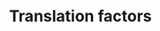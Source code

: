 ---
annotations:
- id: PW:0000101
  parent: regulatory pathway
  type: Pathway Ontology
  value: translation pathway
authors:
- Kdahlquist
- MaintBot
- M.Ramirez
- Ddigles
- Eweitz
citedin:
- link: PMC7645421
  title: Unraveling the blood transcriptome after real-life exposure of Wistar-rats
    to PM2.5, PM1 and water-soluble metals in the ambient air (2020)
description: ''
last-edited: 2021-05-16
organisms:
- Rattus norvegicus
redirect_from:
- /index.php/Pathway:WP149
- /instance/WP149
- /instance/WP149_r117026
revision: r117026
schema-jsonld:
- '@context': https://schema.org/
  '@id': https://wikipathways.github.io/pathways/WP149.html
  '@type': Dataset
  creator:
    '@type': Organization
    name: WikiPathways
  description: ''
  keywords:
  - EIF5B
  - Eef1a2
  - Eef1a2l1
  - Eef1b2
  - Eef1d
  - Eef1g
  - Eef2
  - Eef2k
  - Eif1
  - Eif1a
  - Eif1ay
  - Eif2ak1
  - Eif2ak2
  - Eif2ak3
  - Eif2b1
  - Eif2b2
  - Eif2b3
  - Eif2b4
  - Eif2b5
  - Eif2s1
  - Eif2s2
  - Eif2s3x
  - Eif3d
  - Eif3e
  - Eif3f
  - Eif3g
  - Eif3h
  - Eif3j
  - Eif3s10
  - Eif3s9
  - Eif4a1
  - Eif4a2
  - Eif4b
  - Eif4e
  - Eif4ebp1
  - Eif4ebp2
  - Eif4g1
  - Eif4g3
  - Eif4h
  - Eif5
  - Eif5a
  - Eif6
  - Etf1
  - Gspt2
  - Pabpc1
  - Paip1
  - RGD1307222
  license: CC0
  name: Translation factors
seo: CreativeWork
title: Translation factors
wpid: WP149
---